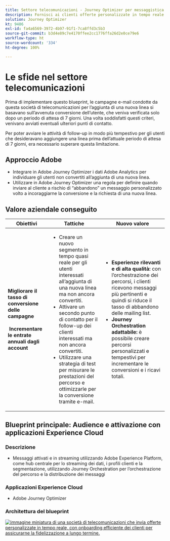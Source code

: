 ```yaml
---
title: Settore telecomunicazioni - Journey Optimizer per messaggistica basata su trigger
description: Fornisci ai clienti offerte personalizzate in tempo reale e con onboarding efficiente dei clienti per assicurarne la fidelizzazione a lungo termine.
solution: Journey Optimizer
kt: 9486
exl-id: fa4a6569-3972-4b97-91f1-7ca8ffd3c5b3
source-git-commit: b3d4e89c7e4170ffee2cc1776ffa26d2e0ce79e6
workflow-type: ht
source-wordcount: '334'
ht-degree: 100%

---
```


# Le sfide nel settore telecomunicazioni

Prima di implementare questo blueprint, le campagne e-mail condotte da questa società di telecomunicazioni per l’aggiunta di una nuova linea si basavano sull’avvenuta conversione dell’utente, che veniva verificata solo dopo un periodo di attesa di 7 giorni. Una volta soddisfatti questi criteri, venivano avviati eventuali ulteriori punti di contatto.

Per poter avviare le attività di follow-up in modo più tempestivo per gli utenti che desideravano aggiungere una linea prima dell’attuale periodo di attesa di 7 giorni, era necessario superare questa limitazione.

## Approccio Adobe

* Integrare in Adobe Journey Optimizer i dati Adobe Analytics per individuare gli utenti non convertiti all’aggiunta di una nuova linea.
* Utilizzare in Adobe Journey Optimizer una regola per definire quando inviare al cliente a rischio di “abbandono” un messaggio personalizzato volto a incoraggiarne la conversione e la richiesta di una nuova linea.


## Valore aziendale conseguito

| Obiettivi | Tattiche | Nuovo valore |
|---|---|---|
| **Migliorare il tasso di conversione delle campagne **<br></br>** Incrementare le entrate annuali dagli account**</ul> | <ul><li>Creare un nuovo segmento in tempo quasi reale per gli utenti interessati all’aggiunta di una nuova linea ma non ancora convertiti.</li><li>Attivare un secondo punto di contatto per il follow-up dei clienti interessati ma non ancora convertiti. </li><li>Utilizzare una strategia di test per misurare le prestazioni del percorso e ottimizzarle per la conversione tramite e-mail.</li></ul> | <ul><li><strong>Esperienze rilevanti e di alta qualità:</strong> con l’orchestrazione dei percorsi, i clienti ricevono messaggi più pertinenti e quindi si riduce il tasso di abbandono delle mailing list.</li><li><strong>Journey Orchestration adattabile:</strong> è possibile creare percorsi personalizzati e tempestivi per incrementare le conversioni e i ricavi totali.</li></ul> |

## Blueprint principale: Audience e attivazione con applicazioni Experience Cloud

### Descrizione

<ul><li>Messaggi attivati e in streaming utilizzando Adobe Experience Platform, come hub centrale per lo streaming dei dati, i profili clienti e la segmentazione, utilizzando Journey Orchestration per l’orchestrazione del percorso e la distribuzione dei messaggi</li></ul>

### Applicazioni Experience Cloud

<ul><li>Adobe Journey Optimizer</li></ul>

### Architettura del blueprint

<a href="https://experienceleague.adobe.com/docs/blueprints-learn/architecture/customer-journeys/journey-optimizer.html?lang=it"><img alt="immagine miniatura di una società di telecomunicazioni che invia offerte personalizzate in tempo reale, con onboarding efficiente dei clienti per assicurarne la fidelizzazione a lungo termine." src="https://experienceleague.adobe.com/docs/blueprints-learn/assets/journey-optimizer.png?lang=en"/></a>
